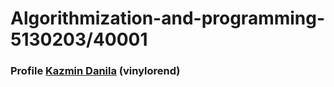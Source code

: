 # Algorithmization-and-programming-5130203/40001
### Profile [Kazmin Danila](https://github.com/vinylorend) (vinylorend)
